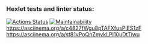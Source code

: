 ### Hexlet tests and linter status:
[![Actions Status](https://github.com/marininiurii/frontend-project-44/workflows/hexlet-check/badge.svg)](https://github.com/marininiurii/frontend-project-44/actions)
[![Maintainability](https://api.codeclimate.com/v1/badges/d8201c52f97274ed9f66/maintainability)](https://codeclimate.com/github/marininiurii/frontend-project-44/maintainability)
https://asciinema.org/a/c4827fWgu8pTAFXfusPiES1zF
https://asciinema.org/a/st81vPoQnZmvkLPl10uDtTiwu
